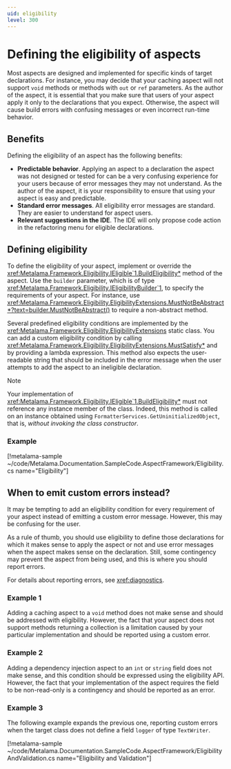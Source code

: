 ```yaml
---
uid: eligibility
level: 300
---
```


# Defining the eligibility of aspects

Most aspects are designed and implemented for specific kinds of target declarations. For instance, you may decide that your caching aspect will not support `void` methods or methods with `out` or `ref` parameters. As the author of the aspect, it is essential that you make sure that users of your aspect apply it only to the declarations that you expect. Otherwise, the aspect will cause build errors with confusing messages or even incorrect run-time behavior.

## Benefits

Defining the eligibility of an aspect has the following benefits:

* **Predictable behavior**. Applying an aspect to a declaration the aspect was not designed or tested for can be a very confusing experience for your users because of error messages they may not understand. As the author of the aspect, it is your responsibility to ensure that using your aspect is easy and predictable.
* **Standard error messages**. All eligibility error messages are standard. They are easier to understand for aspect users. 
* **Relevant suggestions in the IDE**. The IDE will only propose code action in the refactoring menu for eligible declarations.


## Defining eligibility

To define the eligibility of your aspect, implement or override the <xref:Metalama.Framework.Eligibility.IEligible`1.BuildEligibility*> method of the aspect. Use the `builder` parameter, which is of type <xref:Metalama.Framework.Eligibility.IEligibilityBuilder`1>, to specify the requirements of your aspect. For instance, use <xref:Metalama.Framework.Eligibility.EligibilityExtensions.MustNotBeAbstract*?text=builder.MustNotBeAbstract()> to require a non-abstract method.

Several predefined eligibility conditions are implemented by the <xref:Metalama.Framework.Eligibility.EligibilityExtensions> static class. You can add a custom eligibility condition by calling <xref:Metalama.Framework.Eligibility.EligibilityExtensions.MustSatisfy*> and by providing a lambda expression. This method also expects the user-readable string that should be included in the error message when the user attempts to add the aspect to an ineligible declaration.

>[!NOTE]
> Your implementation of <xref:Metalama.Framework.Eligibility.IEligible`1.BuildEligibility*> must not reference any instance member of the class. Indeed, this method is called on an instance obtained using `FormatterServices.GetUninitializedObject`, that is, _without invoking the class constructor_.

### Example

[!metalama-sample  ~/code/Metalama.Documentation.SampleCode.AspectFramework/Eligibility.cs name="Eligibility"]

## When to emit custom errors instead?

It may be tempting to add an eligibility condition for every requirement of your aspect instead of emitting a custom error message. However, this may be confusing for the user.

As a rule of thumb, you should use eligibility to define those declarations for which it makes sense to apply the aspect or not and use error messages when the aspect makes sense on the declaration. Still, some contingency may prevent the aspect from being used, and this is where you should report errors.

For details about reporting errors, see <xref:diagnostics>.

### Example 1

Adding a caching aspect to a `void` method does not make sense and should be addressed with eligibility. However, the fact that your aspect does not support methods returning a collection is a limitation caused by your particular implementation and should be reported using a custom error.

### Example 2

Adding a dependency injection aspect to an `int` or `string` field does not make sense, and this condition should be expressed using the eligibility API. However, the fact that your implementation of the aspect requires the field to be non-read-only is a contingency and should be reported as an error.

### Example 3

The following example expands the previous one, reporting custom errors when the target class does not define a field `logger` of type `TextWriter`.

[!metalama-sample ~/code/Metalama.Documentation.SampleCode.AspectFramework/EligibilityAndValidation.cs name="Eligibility and Validation"]


